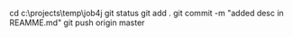 cd c:\projects\temp\job4j
git status
git add .
git commit -m "added desc in REAMME.md"
git push origin master